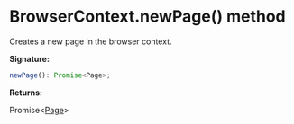 # BrowserContext.newPage() method

Creates a new page in the browser context.

**Signature:**

```typescript
newPage(): Promise<Page>;
```

**Returns:**

Promise&lt;[Page](./puppeteer.page.md)&gt;

